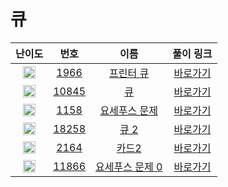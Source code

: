 # 큐

| 난이도 | 번호 | 이름 | 풀이 링크 |
| :--: | :--: | :--------------------------: | :------: |
| <img height="20px" width="20px" src="https://static.solved.ac/tier_small/8.svg"/> | [1966](https://www.acmicpc.net/problem/1966) | [프린터 큐](https://www.acmicpc.net/problem/1966) | [바로가기](./p1966/Main.java) |
| <img height="20px" width="20px" src="https://static.solved.ac/tier_small/7.svg"/> | [10845](https://www.acmicpc.net/problem/10845) | [큐](https://www.acmicpc.net/problem/10845) | [바로가기](./p10845/Main.java) |
| <img height="20px" width="20px" src="https://static.solved.ac/tier_small/7.svg"/> | [1158](https://www.acmicpc.net/problem/1158) | [요세푸스 문제](https://www.acmicpc.net/problem/1158) | [바로가기](./p1158/Main.java) |
| <img height="20px" width="20px" src="https://static.solved.ac/tier_small/7.svg"/> | [18258](https://www.acmicpc.net/problem/18258) | [큐 2](https://www.acmicpc.net/problem/18258) | [바로가기](./p18258/Main.java) |
| <img height="20px" width="20px" src="https://static.solved.ac/tier_small/7.svg"/> | [2164](https://www.acmicpc.net/problem/2164) | [카드2](https://www.acmicpc.net/problem/2164) | [바로가기](./p2164/Main.java) |
| <img height="20px" width="20px" src="https://static.solved.ac/tier_small/6.svg"/> | [11866](https://www.acmicpc.net/problem/11866) | [요세푸스 문제 0](https://www.acmicpc.net/problem/11866) | [바로가기](./p11866/Main.java) |
